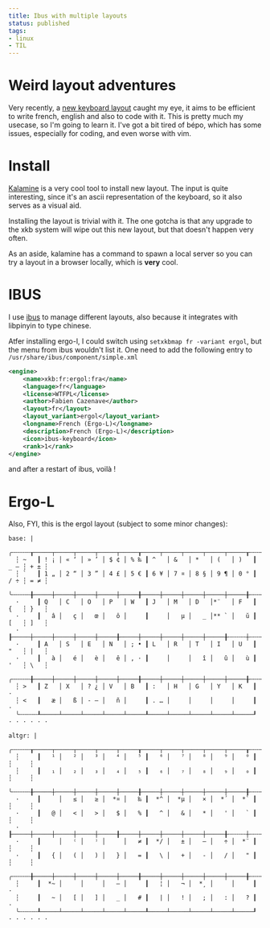 ```yaml
---
title: Ibus with multiple layouts
status: published
tags:
- linux
- TIL
---
```


# Weird layout adventures

Very recently, a [new keyboard layout](https://ergol.org/) caught my eye, it aims
to be efficient to write french, english and also to code with it.
This is pretty much my usecase, so I'm going to learn it. I've got a bit tired
of bépo, which has some issues, especially for coding, and even worse with vim.

# Install

[Kalamine](https://github.com/fabi1cazenave/kalamine/) is a very cool tool to install
new layout. The input is quite interesting, since it's an ascii representation
of the keyboard, so it also serves as a visual aid.

Installing the layout is trivial with it. The one gotcha is that any upgrade to the xkb
system will wipe out this new layout, but that doesn't happen very often.

As an aside, kalamine has a command to spawn a local server so you can try a layout
in a browser locally, which is **very** cool.

# IBUS

I use [ibus](https://wiki.archlinux.org/title/IBus) to manage different layouts, also
because it integrates with libpinyin to type chinese.

Atfer installing ergo-l, I could switch using `setxkbmap fr -variant ergol`, but the menu
from ibus wouldn't list it.
One need to add the following entry to `/usr/share/ibus/component/simple.xml`

```xml
<engine>
    <name>xkb:fr:ergol:fra</name>
    <language>fr</language>
    <license>WTFPL</license>
    <author>Fabien Cazenave</author>
    <layout>fr</layout>
    <layout_variant>ergol</layout_variant>
    <longname>French (Ergo-L)</longname>
    <description>French (Ergo-L)</description>
    <icon>ibus-keyboard</icon>
    <rank>1</rank>
</engine>
```

and after a restart of ibus, voilà !


# Ergo-L
Also, FYI, this is the ergol layout (subject to some minor changes):

```
base: |
  ╭╌╌╌╌╌┰─────┬─────┬─────┬─────┬─────┰─────┬─────┬─────┬─────┬─────┰╌╌╌╌╌┬╌╌╌╌╌╮
  ┆ ~   ┃ ! ¡ │ « ‘ │ » ’ │ $ ¢ │ % ‰ ┃ ^   │ &   │ *   │ (   │ )   ┃ _ – ┆ + ± ┆
  ┆ `   ┃ 1 „ │ 2 “ │ 3 ” │ 4 £ │ 5 € ┃ 6 ¥ │ 7 ¤ │ 8 § │ 9 ¶ │ 0 ° ┃ / ÷ ┆ = ≠ ┆
  ╰╌╌╌╌╌╂─────┼─────┼─────┼─────┼─────╂─────┼─────┼─────┼─────┼─────╂╌╌╌╌╌┼╌╌╌╌╌┤
  ·     ┃ Q   │ C   │ O   │ P   │ W   ┃ J   │ M   │ D   │*¨   │ F   ┃ {   ┆ }   ┆
  ·     ┃   â │   ç │   œ │   ô │     ┃     │   µ │   _ │** ` │   ŭ ┃ [   ┆ ]   ┆
  ·     ┠─────┼─────┼─────┼─────┼─────╂─────┼─────┼─────┼─────┼─────╂╌╌╌╌╌┼╌╌╌╌╌┤
  ·     ┃ A   │ S   │ E   │ N   │ ; • ┃ L   │ R   │ T   │ I   │ U   ┃ "   ┆ |   ┆
  ·     ┃   à │   é │   è │   ê │ , · ┃     │     │   î │   û │   ù ┃ '   ┆ \   ┆
  ╭╌╌╌╌╌╂─────┼─────┼─────┼─────┼─────╂─────┼─────┼─────┼─────┼─────╂╌╌╌╌╌┴╌╌╌╌╌╯
  ┆ >   ┃ Z   │ X   │ ? ¿ │ V   │ B   ┃ :   │ H   │ G   │ Y   │ K   ┃           ·
  ┆ <   ┃   æ │   ß │ - — │   ñ │     ┃ . … │     │     │     │     ┃           ·
  ╰╌╌╌╌╌┸─────┴─────┴─────┴─────┴─────┸─────┴─────┴─────┴─────┴─────┚ · · · · · ·

altgr: |
  ╭╌╌╌╌╌┰─────┬─────┬─────┬─────┬─────┰─────┬─────┬─────┬─────┬─────┰╌╌╌╌╌┬╌╌╌╌╌╮
  ┆     ┃   ¹ │   ² │   ³ │   ⁴ │   ⁵ ┃   ⁶ │   ⁷ │   ⁸ │   ⁹ │   ⁰ ┃     ┆     ┆
  ┆     ┃   ₁ │   ₂ │   ₃ │   ₄ │   ₅ ┃   ₆ │   ₇ │   ₈ │   ₉ │   ₀ ┃     ┆     ┆
  ╰╌╌╌╌╌╂─────┼─────┼─────┼─────┼─────╂─────┼─────┼─────┼─────┼─────╂╌╌╌╌╌┼╌╌╌╌╌┤
  ·     ┃     │   ≤ │   ≥ │  *¤ │   ‰ ┃  *^ │  *µ │   × │  *´ │  *` ┃     ┆     ┆
  ·     ┃   @ │   < │   > │   $ │   % ┃   ^ │   & │   * │   ' │   ` ┃     ┆     ┆
  ·     ┠─────┼─────┼─────┼─────┼─────╂─────┼─────┼─────┼─────┼─────╂╌╌╌╌╌┼╌╌╌╌╌┤
  ·     ┃     │   ⁽ │   ⁾ │     │   ≠ ┃  */ │   ± │   — │   ÷ │  *¨ ┃     ┆     ┆
  ·     ┃   { │   ( │   ) │   } │   = ┃   \ │   + │   - │   / │   " ┃     ┆     ┆
  ╭╌╌╌╌╌╂─────┼─────┼─────┼─────┼─────╂─────┼─────┼─────┼─────┼─────╂╌╌╌╌╌┴╌╌╌╌╌╯
  ┆     ┃  *~ │     │     │   – │     ┃   ¦ │   ¬ │  *¸ │     │     ┃           ·
  ┆     ┃   ~ │   [ │   ] │   _ │   # ┃   | │   ! │   ; │   : │   ? ┃           ·
  ╰╌╌╌╌╌┸─────┴─────┴─────┴─────┴─────┸─────┴─────┴─────┴─────┴─────┚ · · · · · ·
```
